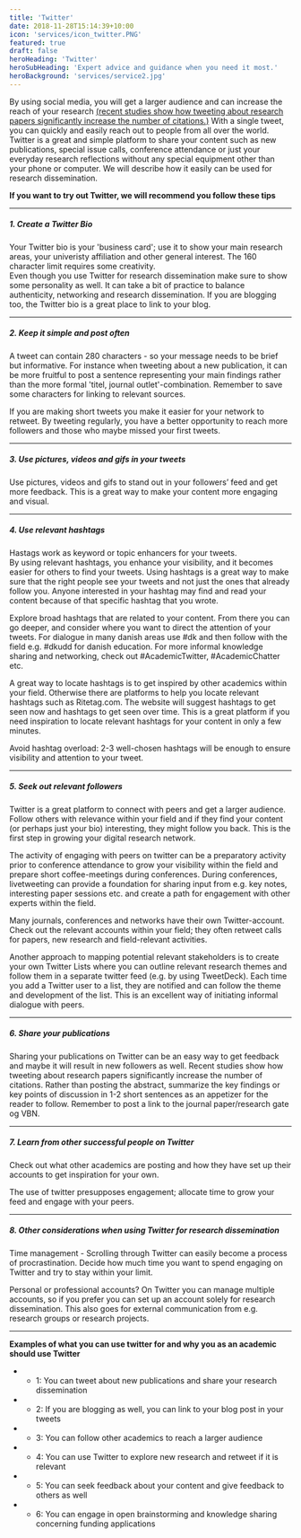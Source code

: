 ```yaml
---
title: 'Twitter'
date: 2018-11-28T15:14:39+10:00
icon: 'services/icon_twitter.PNG'
featured: true
draft: false
heroHeading: 'Twitter'
heroSubHeading: 'Expert advice and guidance when you need it most.'
heroBackground: 'services/service2.jpg'
---
```


By using social media, you will get a larger audience and can increase the reach of your research [(recent studies show how tweeting about research papers significantly increase the number of citations.)](https://www.sciencedirect.com/science/article/pii/S0003497520308602) With a single tweet, you can quickly and easily reach out to people from all over the world. Twitter is a great and simple platform to share your content such as new publications, special issue calls, conference attendance or just your everyday research reflections without any special equipment other than your phone or computer. We will describe how it easily can be used for research dissemination. 

**If you want to try out Twitter, we will recommend you follow these tips** 

---
##### 1. Create a Twitter Bio 

Your Twitter bio is your 'business card'; use it to show your main research areas, your univeristy affiliation and other general interest. The 160 character limit requires some creativity.  
Even though you use Twitter for research dissemination make sure to show some personality as well. It can take a bit of practice to balance authenticity, networking and research dissemination. 
If you are blogging too, the Twitter bio is a great place to link to your blog. 

---
##### 2. Keep it simple and post often  

A tweet can contain 280 characters - so your message needs to be brief but informative. 
For instance when tweeting about a new publication, it can be more fruitful to post a sentence representing your main findings rather than the more formal 'titel, journal outlet'-combination. Remember to save some characters for linking to relevant sources. 

If you are making short tweets you make it easier for your network to retweet. By tweeting regularly, you have a better opportunity to reach more followers and those who maybe missed your first tweets. 


---
##### 3. Use pictures, videos and gifs in your tweets 

Use pictures, videos and gifs to stand out in your followers’ feed and get more feedback. This is a great way to make your content more engaging and visual. 


---
##### 4. Use relevant hashtags 

Hastags work as keyword or topic enhancers for your tweets.  
By using relevant hashtags, you enhance your visibility, and it becomes easier for others to find your tweets. Using hashtags is a great way to make sure that the right people see your tweets and not just the ones that already follow you. Anyone interested in your hashtag may find and read your content because of that specific hashtag that you wrote. 

Explore broad hashtags that are related to your content. From there you can go deeper, and consider where you want to direct the attention of your tweets. For dialogue in many danish areas use #dk and then follow with the field e.g. #dkudd for danish education. 
For more informal knowledge sharing and networking, check out #AcademicTwitter, #AcademicChatter etc. 

A great way to locate hashtags is to get inspired by other academics within your field. Otherwise there are platforms to help you locate relevant hashtags such as Ritetag.com. The website will suggest hashtags to get seen now and hashtags to get seen over time. This is a great platform if you need inspiration to locate relevant hashtags for your content in only a few minutes. 

Avoid hashtag overload: 2-3 well-chosen hashtags will be enough to ensure visibility and attention to your tweet.  

---
##### 5. Seek out relevant followers  

Twitter is a great platform to connect with peers and get a larger audience.  Follow others with relevance within your field and if they find your content (or perhaps just your bio) interesting, they might follow you back. This is the first step in growing your digital research network. 

The activity of engaging with peers on twitter can be a preparatory activity prior to conference attendance to grow your visibility within the field and prepare short coffee-meetings during conferences.  During conferences, livetweeting can provide a foundation for sharing input from e.g. key notes, interesting paper sessions etc. and create a path for engagement with other experts within the field.  

Many journals, conferences and networks have their own Twitter-account. Check out the relevant accounts within your field; they often retweet calls for papers, new research and field-relevant activities.  

Another approach to mapping potential relevant stakeholders is to create your own Twitter Lists where you can outline relevant research themes and follow them in a separate twitter feed (e.g. by using TweetDeck). Each time you add a Twitter user to a list, they are notified and can follow the theme and development of the list. This is an excellent way of initiating informal dialogue with peers.  

---
##### 6. Share your publications 

Sharing your publications on Twitter can be an easy way to get feedback and maybe it will result in new followers as well. Recent studies show how tweeting about research papers significantly increase the number of citations. Rather than posting the abstract, summarize the key findings or key points of discussion in 1-2 short sentences as an appetizer for the reader to follow. Remember to post a link to the journal paper/research gate og VBN.  

---
##### 7. Learn from other successful people on Twitter 

Check out what other academics are posting and how they have set up their accounts to get inspiration for your own. 

The use of twitter presupposes engagement; allocate time to grow your feed and engage with your peers.  

--- 

 ##### 8. Other considerations when using Twitter for research dissemination
 
Time management - Scrolling through Twitter can easily become a process of procrastination. Decide how much time you want to spend engaging on Twitter and try to stay within your limit. 
 
Personal or professional accounts? On Twitter you can manage multiple accounts, so if you prefer you can set up an account solely for research dissemination. This also goes for external communication from e.g. research groups or research projects.  

 

 

 ---

**Examples of what you can use twitter for and why you as an academic should use Twitter**

* * 1: You can tweet about new publications and share your research dissemination  

* * 2: If you are blogging as well, you can link to your blog post in your tweets 

* * 3: You can follow other academics to reach a larger audience 

* * 4: You can use Twitter to explore new research and retweet if it is relevant 

* * 5: You can seek feedback about your content and give feedback to others as well 

* * 6: You can engage in open brainstorming and knowledge sharing concerning funding applications 

 
